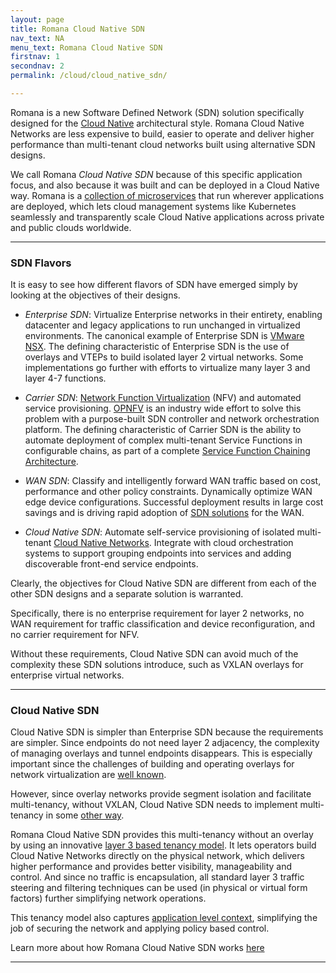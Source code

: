 ```yaml
---
layout: page
title: Romana Cloud Native SDN
nav_text: NA
menu_text: Romana Cloud Native SDN
firstnav: 1
secondnav: 2
permalink: /cloud/cloud_native_sdn/

---
```


Romana is a new Software Defined Network (SDN) solution specifically designed for the [Cloud Native](https://cncf.io/) architectural style. Romana Cloud Native Networks are less expensive to build, easier to operate and deliver higher performance than multi-tenant cloud networks built using alternative SDN designs. 

We call Romana *Cloud Native SDN* because of this specific application focus, and also because it was built and can be deployed in a Cloud Native way. Romana is a [collection of microservices](/how/romana_arch/) that run wherever applications are deployed, which lets cloud management systems like Kubernetes seamlessly and transparently scale Cloud Native applications across private and public clouds worldwide.

---

### SDN Flavors

It is easy to see how different flavors of SDN have emerged simply by looking at the objectives of their designs.

* *Enterprise SDN*: Virtualize Enterprise networks in their entirety, enabling datacenter and legacy applications to run unchanged in virtualized environments. The canonical example of Enterprise SDN is [VMware NSX](https://www.vmware.com/products/nsx). The defining characteristic of Enterprise SDN is the use of overlays and VTEPs to build isolated layer 2 virtual networks. Some implementations go further with efforts to virtualize many layer 3 and layer 4-7 functions.

* *Carrier SDN*: [Network Function Virtualization](http://searchsdn.techtarget.com/definition/network-functions-virtualization-NFV) (NFV) and automated service provisioning. [OPNFV]( https://www.opnfv.org/) is an industry wide effort to solve this problem with a purpose-built SDN controller and network orchestration platform. The defining characteristic of Carrier SDN is the ability to automate deployment of complex multi-tenant Service Functions in configurable chains, as part of a complete [Service Function Chaining Architecture](https://datatracker.ietf.org/doc/rfc7665/).

* *WAN SDN*: Classify and intelligently forward WAN traffic based on cost, performance and other policy constraints. Dynamically optimize WAN edge device configurations. Successful deployment results in large cost savings and is driving rapid adoption of [SDN solutions](http://www.networkcomputing.com/networking/software-defined-wan-a-primer/a/d-id/1307047) for the WAN.

* *Cloud Native SDN*: Automate self-service provisioning of isolated multi-tenant [Cloud Native Networks](/cloud/cloud_native_networks/). Integrate with cloud orchestration systems to support grouping endpoints into services and adding discoverable front-end service endpoints.

Clearly, the objectives for Cloud Native SDN are different from each of the other SDN designs and a separate solution is warranted. 

Specifically, there is no enterprise requirement for layer 2 networks, no WAN requirement for traffic classification and device reconfiguration, and no carrier requirement for NFV. 

Without these requirements, Cloud Native SDN can avoid much of the complexity these SDN solutions introduce, such as VXLAN overlays for enterprise virtual networks. 

---

### Cloud Native SDN

Cloud Native SDN is simpler than Enterprise SDN because the requirements are simpler. Since endpoints do not need layer 2 adjacency, the complexity of managing overlays and tunnel endpoints disappears. This is especially important since the challenges of building and operating overlays for network virtualization are [well known](/how/background/#vxlan-isolation/). 

However, since overlay networks provide segment isolation and facilitate multi-tenancy, without VXLAN, Cloud Native SDN needs to implement multi-tenancy in some [other way](/how/romana_details/#romana-tenant-isolation). 

Romana Cloud Native SDN provides this multi-tenancy without an overlay by using an innovative [layer 3 based tenancy model](/how/romana_details/#romana-tenant-isolation). It lets operators build Cloud Native Networks directly on the physical network, which delivers higher performance and provides better visibility, manageability and control. And since no traffic is encapsulation, all standard layer 3 traffic steering and filtering techniques can be used (in physical or virtual form factors) further simplifying network operations.

This tenancy model also captures [application level context](/how/romana_details/#romana-tenant-isolation), simplifying the job of securing the network and applying policy based control.

Learn more about how Romana Cloud Native SDN works [here](/how/romana_basics/)

---
